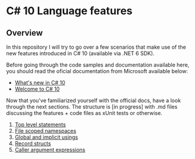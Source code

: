 # C# 10 Language features

## Overview

In this repository I will try to go over a few scenarios that make use of the new features introduced in C# 10 (available via .NET 6 SDK).

Before going through the code samples and documentation available here, you should read the oficial documentation from Microsoft available below:

* [What's new in C# 10](https://docs.microsoft.com/en-us/dotnet/csharp/whats-new/csharp-10)
* [Welcome to C# 10](https://devblogs.microsoft.com/dotnet/welcome-to-csharp-10/)

 Now that you've familiarized yourself with the official docs, have a look through the next sections. The structure is [in progress] with .md files discussing the features + code files as xUnit tests or otherwise.

1. [Top level statements](docs/TopLevelStatements.md)
2. [File scoped namespaces](docs/FileScopedNamespaces.md)
3. [Global and implicit usings](docs/GlobalAndImplicitUsings.md)
4. [Record structs](docs/RecordStructs.md)
5. [Caller argument expressions](docs/CallerArgumentExpressions.md)